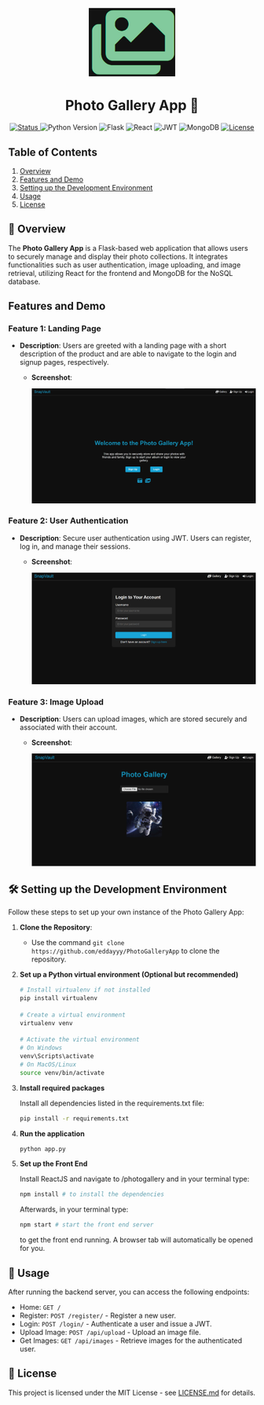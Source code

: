 <div align="center">
    <img width="35%" src="./photogallery/public/logo.png">
    <h1>Photo Gallery App 📸</h1>
    <a href="https://github.com/your-username/photo-gallery-app">
        <img alt="Status" src="https://img.shields.io/badge/Status-Live-brightgreen">
    </a>
    <img alt="Python Version" src="https://img.shields.io/badge/Python-v3.10%2B-blue">
    <img alt="Flask" src="https://img.shields.io/badge/Flask-v2.0-black">
    <img alt="React" src="https://img.shields.io/badge/React-v18.2.0-blue">
    <img alt="JWT" src="https://img.shields.io/badge/JWT-authentication-yellow">
    <img alt="MongoDB" src="https://img.shields.io/badge/MongoDB-v5.0-green">
    <a href="https://opensource.org/licenses/MIT">
        <img alt="License" src="https://img.shields.io/badge/License-MIT-blue.svg">
    </a>
</div>

## Table of Contents

1. [Overview](#-overview)
2. [Features and Demo](#features-and-demo)
3. [Setting up the Development Environment](#%EF%B8%8F-setting-up-the-development-environment)
4. [Usage](#-usage)
5. [License](#-license)

## 🌟 Overview

The **Photo Gallery App** is a Flask-based web application that allows users to securely manage and display their photo collections. It integrates functionalities such as user authentication, image uploading, and image retrieval, utilizing React for the frontend and MongoDB for the NoSQL database.

## **Features and Demo**

### Feature 1: Landing Page

- **Description**: Users are greeted with a landing page with a short description of the product and are able to navigate to the login and signup pages, respectively.

  - **Screenshot**:

    ![Feature 1 Screenshot](./photogallery/public/HomePage.png)

### Feature 2: User Authentication

- **Description**: Secure user authentication using JWT. Users can register, log in, and manage their sessions.

  - **Screenshot**:

    ![Feature 1 Screenshot](./photogallery/public/Login.png)

### Feature 3: Image Upload

- **Description**: Users can upload images, which are stored securely and associated with their account.

  - **Screenshot**:

    ![Feature 2 Screenshot](./photogallery/public/Gallery.png)

## 🛠️ Setting up the Development Environment

Follow these steps to set up your own instance of the Photo Gallery App:

1. **Clone the Repository**:

   - Use the command `git clone https://github.com/eddayyy/PhotoGalleryApp` to clone the repository.

2. **Set up a Python virtual environment (Optional but recommended)**

   ```bash
   # Install virtualenv if not installed
   pip install virtualenv

   # Create a virtual environment
   virtualenv venv

   # Activate the virtual environment
   # On Windows
   venv\Scripts\activate
   # On MacOS/Linux
   source venv/bin/activate
   ```

3. **Install required packages**

   Install all dependencies listed in the requirements.txt file:

   ```bash
   pip install -r requirements.txt
   ```

4. **Run the application**

   ```bash
   python app.py
   ```

5. **Set up the Front End**

   Install ReactJS and navigate to /photogallery and in your terminal type:

   ```bash
   npm install # to install the dependencies
   ```

   Afterwards, in your terminal type:

   ```bash
   npm start # start the front end server
   ```

   to get the front end running. A browser tab will automatically be opened for you.

## 📄 Usage

After running the backend server, you can access the following endpoints:

- Home: `GET /`
- Register: `POST /register/` - Register a new user.
- Login: `POST /login/` - Authenticate a user and issue a JWT.
- Upload Image: `POST /api/upload` - Upload an image file.
- Get Images: `GET /api/images` - Retrieve images for the authenticated user.

## 📄 License

This project is licensed under the MIT License - see [LICENSE.md](./LICENSE) for details.
